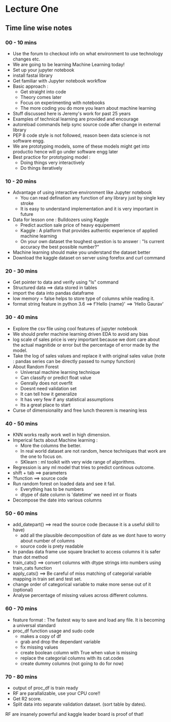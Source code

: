 # Lecture One



## Time line wise notes

### 00 - 10 mins

- Use the forum to checkout info on what environment to use technology changes etc.
- We are going to be learning Machine Learning today!
- Set up your jupyter notebook
- install fastai library
- Get familiar with Jupyter notebook workflow
- Basic approach :
  -  Get straight into code
  - Theory comes later
  - Focus on experimenting with notebooks
  - The more coding you do more you learn about machine learning
- Stuff discussed here is Jeremy's work for past 25 years
- Examples of technical learning are provided and encourage
- autoreload commands help sync source code after change in external library
- PEP 8 code style is not followed, reason been data science is not software engg. 
- We are prototyping models, some of these models might get into productio hence will go under software engg later
- Best practice for prototyping model :
  - Doing things very interactively
  - Do things iteratively

### 10 - 20 mins

- Advantage of using interactive environment like Jupyter notebook
  - You can read defination any function of any library just by single key stroke
  - It is easy to understand implementation and it is very important in future
- Data for lesson one : Bulldozers using Kaggle
  - Predict auction sale price of heavy equipement
  - Kaggle : A platform that provides authentic experience of applied machine learning
  - On your own dataset the toughest question is to answer : "Is current accuracy the best possible number?"
- Machine learning should make you understand the dataset better
- Download the kaggle dataset on server using forefox and curl command

### 20 - 30 mins

- Get pointer to data and verify using "ls" command
- Structured data ==> data stored in tables
- import the data into pandas dataframe
- low memory = false helps to store type of columns while reading it.
- format string feature in python 3.6 ==> f'Hello {name}' ==> 'Hello Gaurav'

### 30 - 40 mins

- Explore the csv file using cool features of jupyter notebook
- We should prefer machine learning driven EDA to avoid any bias
- log scale of sales price is very important because we dont care about the actual magnitide or error but the percentage of error made by the model. 
- Take the log of sales values and replace it with original sales value (note : pandas series can be directly passed to numpy function)
- About Random Forest
  - Universal machine learning technique
  - Can classify or predict float value
  - Genrally does not overfit
  - Doesnt need validation set
  - It can tell how it generalize
  - It has very few if any statistical assumptions
  - Its a great place to start
- Curse of dimensionality and free lunch theorem is meaning less

### 40 - 50 mins

- KNN works really work well in high dimension.
- Imperical facts about Machine learning :
  - More the columns the better.
  - In real world dataset are not random, hence techniques that work are the one to focus on.
  - SKlearn : ml toolkit with very wide range of algorithms.
- Regression is any ml model that tries to predict  continous outcome.
- shift + tab ==> parameters
- ?function ==> source code
- Run random forest on loaded data and see it fail.
  - Everything has to be numbers
  - dtype of date column is 'datetime' we need int or floats
- Decompose the date into various columns

### 50 - 60 mins

- add_datepart() ==> read the source code (because it is a useful skill to have)
  - add all the plausible decomposition of date as we dont have to worry about number of columns
  - source code is prety readable
- In pandas data frame use square bracket to access columns it is safer than dot method
- train_cats() ==> convert columns with dtype strings into numbers using train_cats function
- apply_cats() ==> Be careful of miss matching of categorial variable mapping in train set and test set.
- change order of categorical variable to make more sense out of it (optional)
- Analyse percentage of missing values across different columns.

### 60 - 70 mins

- feature format : The fastest way to save and load any file. It is becoming a universal standard
- proc_df function usage and sudo code
  - makes a copy of df
  - grab and drop the dependant variable
  - fix missing values
  - create boolean column with True when value is missing 
  - replace the categorial columns with its cat.codes
  - create dummy columns (not going to do for now)

### 70 - 80 mins

- output of proc_df is train ready
- RF are parallalizable, use your CPU core!!
- Get R2 score.
- Split data into separate validation dataset. (sort table by dates).



RF are insanely powerful and kaggle leader board is proof of that!